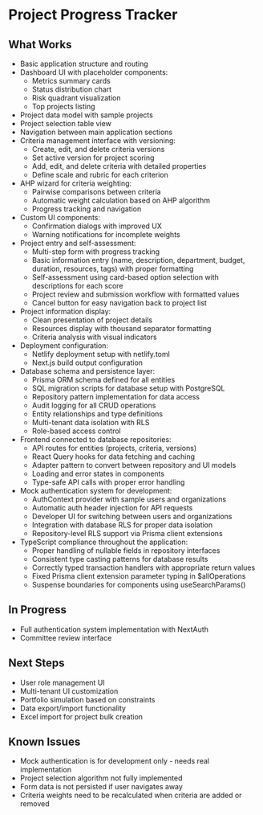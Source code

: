 # Project Progress Tracker

## What Works
- Basic application structure and routing
- Dashboard UI with placeholder components:
  - Metrics summary cards
  - Status distribution chart
  - Risk quadrant visualization
  - Top projects listing
- Project data model with sample projects
- Project selection table view
- Navigation between main application sections
- Criteria management interface with versioning:
  - Create, edit, and delete criteria versions
  - Set active version for project scoring
  - Add, edit, and delete criteria with detailed properties
  - Define scale and rubric for each criterion
- AHP wizard for criteria weighting:
  - Pairwise comparisons between criteria
  - Automatic weight calculation based on AHP algorithm
  - Progress tracking and navigation
- Custom UI components:
  - Confirmation dialogs with improved UX
  - Warning notifications for incomplete weights
- Project entry and self-assessment:
  - Multi-step form with progress tracking
  - Basic information entry (name, description, department, budget, duration, resources, tags) with proper formatting
  - Self-assessment using card-based option selection with descriptions for each score
  - Project review and submission workflow with formatted values
  - Cancel button for easy navigation back to project list
- Project information display:
  - Clean presentation of project details
  - Resources display with thousand separator formatting
  - Criteria analysis with visual indicators
- Deployment configuration:
  - Netlify deployment setup with netlify.toml
  - Next.js build output configuration
- Database schema and persistence layer:
  - Prisma ORM schema defined for all entities
  - SQL migration scripts for database setup with PostgreSQL
  - Repository pattern implementation for data access
  - Audit logging for all CRUD operations
  - Entity relationships and type definitions
  - Multi-tenant data isolation with RLS
  - Role-based access control
- Frontend connected to database repositories:
  - API routes for entities (projects, criteria, versions)
  - React Query hooks for data fetching and caching
  - Adapter pattern to convert between repository and UI models
  - Loading and error states in components
  - Type-safe API calls with proper error handling
- Mock authentication system for development:
  - AuthContext provider with sample users and organizations
  - Automatic auth header injection for API requests
  - Developer UI for switching between users and organizations
  - Integration with database RLS for proper data isolation
  - Repository-level RLS support via Prisma client extensions
- TypeScript compliance throughout the application:
  - Proper handling of nullable fields in repository interfaces
  - Consistent type casting patterns for database results
  - Correctly typed transaction handlers with appropriate return values
  - Fixed Prisma client extension parameter typing in $allOperations
  - Suspense boundaries for components using useSearchParams()

## In Progress
- Full authentication system implementation with NextAuth
- Committee review interface

## Next Steps
- User role management UI
- Multi-tenant UI customization
- Portfolio simulation based on constraints
- Data export/import functionality
- Excel import for project bulk creation

## Known Issues
- Mock authentication is for development only - needs real implementation
- Project selection algorithm not fully implemented
- Form data is not persisted if user navigates away
- Criteria weights need to be recalculated when criteria are added or removed
